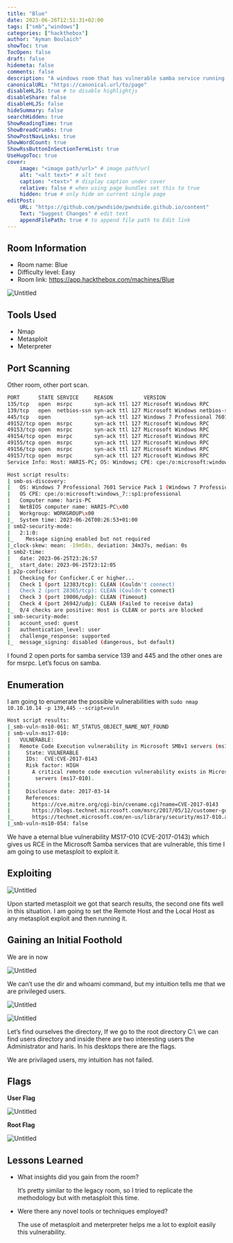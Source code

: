 ```yaml
---
title: "Blue"
date: 2023-06-26T12:51:31+02:00
tags: ["smb","windows"]
categories: ["hackthebox"]
author: "Ayman Boulaich"
showToc: true
TocOpen: false
draft: false
hidemeta: false
comments: false
description: "A windows room that has vulnerable samba service running."
canonicalURL: "https://canonical.url/to/page"
disableHLJS: true # to disable highlightjs
disableShare: false
disableHLJS: false
hideSummary: false
searchHidden: true
ShowReadingTime: true
ShowBreadCrumbs: true
ShowPostNavLinks: true
ShowWordCount: true
ShowRssButtonInSectionTermList: true
UseHugoToc: true
cover:
    image: "<image path/url>" # image path/url
    alt: "<alt text>" # alt text
    caption: "<text>" # display caption under cover
    relative: false # when using page bundles set this to true
    hidden: true # only hide on current single page
editPost:
    URL: "https://github.com/pwndside/pwndside.github.io/content"
    Text: "Suggest Changes" # edit text
    appendFilePath: true # to append file path to Edit link
---
```


## Room Information

- Room name: Blue
- Difficulty level: Easy
- Room link: https://app.hackthebox.com/machines/Blue

![Untitled](/HTB/blue-icon.png)

## Tools Used

- Nmap
- Metasploit
- Meterpreter

## Port Scanning

Other room, other port scan.

```bash
PORT      STATE SERVICE     REASON          VERSION
135/tcp   open  msrpc       syn-ack ttl 127 Microsoft Windows RPC
139/tcp   open  netbios-ssn syn-ack ttl 127 Microsoft Windows netbios-ssn
445/tcp   open              syn-ack ttl 127 Windows 7 Professional 7601 Service Pack 1 microsoft-ds (workgroup: WORKGROUP)
49152/tcp open  msrpc       syn-ack ttl 127 Microsoft Windows RPC
49153/tcp open  msrpc       syn-ack ttl 127 Microsoft Windows RPC
49154/tcp open  msrpc       syn-ack ttl 127 Microsoft Windows RPC
49155/tcp open  msrpc       syn-ack ttl 127 Microsoft Windows RPC
49156/tcp open  msrpc       syn-ack ttl 127 Microsoft Windows RPC
49157/tcp open  msrpc       syn-ack ttl 127 Microsoft Windows RPC
Service Info: Host: HARIS-PC; OS: Windows; CPE: cpe:/o:microsoft:windows

Host script results:
| smb-os-discovery:
|   OS: Windows 7 Professional 7601 Service Pack 1 (Windows 7 Professional 6.1)
|   OS CPE: cpe:/o:microsoft:windows_7::sp1:professional
|   Computer name: haris-PC
|   NetBIOS computer name: HARIS-PC\x00
|   Workgroup: WORKGROUP\x00
|_  System time: 2023-06-26T00:26:53+01:00
| smb2-security-mode:
|   2:1:0:
|_    Message signing enabled but not required
|_clock-skew: mean: -19m58s, deviation: 34m37s, median: 0s
| smb2-time:
|   date: 2023-06-25T23:26:57
|_  start_date: 2023-06-25T23:12:05
| p2p-conficker:
|   Checking for Conficker.C or higher...
|   Check 1 (port 12383/tcp): CLEAN (Couldn't connect)
|   Check 2 (port 28365/tcp): CLEAN (Couldn't connect)
|   Check 3 (port 19006/udp): CLEAN (Timeout)
|   Check 4 (port 26942/udp): CLEAN (Failed to receive data)
|_  0/4 checks are positive: Host is CLEAN or ports are blocked
| smb-security-mode:
|   account_used: guest
|   authentication_level: user
|   challenge_response: supported
|_  message_signing: disabled (dangerous, but default)
```

I found 2 open ports for samba service 139 and 445 and the other ones are for msrpc. Let’s focus on samba.

## Enumeration

I am going to enumerate the possible vulnerabilities with `sudo nmap 10.10.10.14 -p 139,445 --script=vuln` 

```bash
Host script results:
|_smb-vuln-ms10-061: NT_STATUS_OBJECT_NAME_NOT_FOUND
| smb-vuln-ms17-010:
|   VULNERABLE:
|   Remote Code Execution vulnerability in Microsoft SMBv1 servers (ms17-010)
|     State: VULNERABLE
|     IDs:  CVE:CVE-2017-0143
|     Risk factor: HIGH
|       A critical remote code execution vulnerability exists in Microsoft SMBv1
|        servers (ms17-010).
|
|     Disclosure date: 2017-03-14
|     References:
|       https://cve.mitre.org/cgi-bin/cvename.cgi?name=CVE-2017-0143
|       https://blogs.technet.microsoft.com/msrc/2017/05/12/customer-guidance-for-wannacrypt-attacks/
|_      https://technet.microsoft.com/en-us/library/security/ms17-010.aspx
|_smb-vuln-ms10-054: false
```

We have a eternal blue vulnerability MS17-010 (CVE-2017-0143) which gives us RCE in the Microsoft Samba services that are vulnerable, this time I am going to use metasploit to exploit it.

## Exploiting

![Untitled](/HTB/blue-1.png)

Upon started metasploit we got that search results, the second one fits well in this situation. I am going to set the Remote Host and the Local Host as any metasploit exploit and then running it.

## Gaining an Initial Foothold

We are in now

![Untitled](/HTB/blue-5.png)

We can’t use the dir and whoami command, but my intuition tells me that we are privileged users.

![Untitled](/HTB/blue-4.png)

![Untitled](/HTB/blue-2.png)

Let’s find ourselves the directory, If we go to the root directory C:\ we can find users directory and inside there are two interesting users the Administrator and haris. In his desktops there are the flags.

We are privilaged users, my intuition has not failed.

## Flags

**User Flag**

![Untitled](/HTB/blue-6.png)

**Root Flag**

![Untitled](/HTB/blue-7.png)

## Lessons Learned

- What insights did you gain from the room?
    
    It’s pretty similar to the legacy room, so I tried to replicate the methodology but with metasploit this time.
    
- Were there any novel tools or techniques employed?
    
    The use of metasploit and meterpreter helps me a lot to exploit easily this vulnerability.